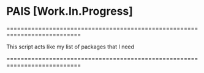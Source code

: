 # PAIS [Work.In.Progress]

===========================================================================

This script acts like my list of packages that I need

===========================================================================
